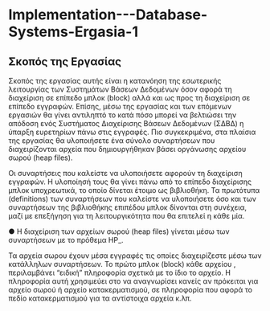 # Implementation---Database-Systems-Ergasia-1

## Σκοπός της Εργασίας
Σκοπός της εργασίας αυτής είναι η κατανόηση της εσωτερικής λειτουργίας των Συστημάτων Βάσεων
Δεδομένων όσον αφορά τη διαχείριση σε επίπεδο μπλοκ (block) αλλά και ως προς τη διαχείριση σε
επίπεδο εγγραφών. Επίσης, μέσω της εργασίας και των επόμενων εργασιών θα γίνει αντιληπτό το κατά
πόσο μπορεί να βελτιώσει την απόδοση ενός Συστήματος Διαχείρισης Βάσεων Δεδομένων (ΣΔΒΔ) η
ύπαρξη ευρετηρίων πάνω στις εγγραφές. Πιο συγκεκριμένα, στα πλαίσια της εργασίας θα υλοποιήσετε
ένα σύνολο συναρτήσεων που διαχειρίζονται αρχεία που δημιουργήθηκαν βάσει οργάνωσης αρχείου
σωρού (heap files).

Οι συναρτήσεις που καλείστε να υλοποιήσετε αφορούν τη διαχείριση εγγραφών. Η υλοποίησή τους θα
γίνει πάνω από το επίπεδο διαχείρισης μπλοκ υποχρεωτικά, το οποίο δίνεται έτοιμο ως βιβλιοθήκη. Τα
πρωτότυπα (definitions) των συναρτήσεων που καλείστε να υλοποιήσετε όσο και των συναρτήσεων
της βιβλιοθήκης επιπέδου μπλοκ δίνονται στη συνέχεια, μαζί με επεξήγηση για τη λειτουργικότητα
που θα επιτελεί η κάθε μία.

● Η διαχείριση των αρχείων σωρού (heap files) γίνεται μέσω των συναρτήσεων με το πρόθεμα
HP_.

Τα αρχεία σωρου έχουν μέσα εγγραφές τις οποίες διαχειρίζεστε μέσω των κατάλληλων συναρτήσεων. 
Το πρώτο μπλοκ (block) κάθε αρχείου , περιλαμβάνει “ειδική” πληροφορία σχετικά με το ίδιο το
αρχείο. Η πληροφορία αυτή χρησιμεύει στο να αναγνωρίσει κανείς αν πρόκειται για αρχείο σωρού ή
αρχείο κατακερματισμού, σε πληροφορία που αφορά το πεδίο κατακερματισμού για τα αντίστοιχα αρχεία
κ.λπ.
